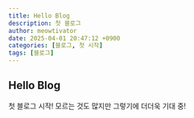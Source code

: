 ```yaml
---
title: Hello Blog
description: 첫 블로그 
author: meowtivator
date: 2025-04-01 20:47:12 +0900
categories: [블로그, 첫 시작]
tags: [블로그]
---
```

## Hello Blog
첫 블로그 시작!
모르는 것도 많지만 그렇기에 더더욱 기대 중!
